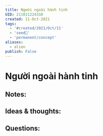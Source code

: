 ```yaml
---
title: Người ngoài hành tinh
UID: 211011224310
created: 11-Oct-2021
tags:
  - '#created/2021/Oct/11'
  - 'seed🥜'
  - 'permanent/concept'
aliases:
  - alien
publish: False
---
```

# Người ngoài hành tinh

## Notes:


## Ideas & thoughts:

## Questions:

